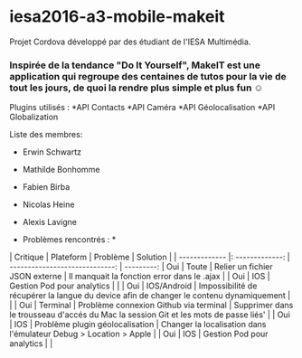 # iesa2016-a3-mobile-makeit
Projet Cordova développé par des étudiant de l'IESA Multimédia.

### Inspirée de la tendance "Do It Yourself", MakeIT est une application qui regroupe des centaines de tutos pour la vie de tout les jours, de quoi la rendre plus simple et plus fun ☺

Plugins utilisés :
*API Contacts
*API Caméra
*API Géolocalisation
*API Globalization

Liste des membres:

* Erwin Schwartz
* Mathilde Bonhomme
* Fabien Birba
* Nicolas Heine
* Alexis Lavigne

* Problèmes rencontrés : *

| Critique      |     Plateform   |   Problème                     |  Solution |
| ------------- |: -------------: | -----------------------------: |  ---------:
| Oui           |       Toute     | Relier un fichier JSON externe |     Il manquait la fonction error dans le .ajax |
| Oui           |        IOS      | Gestion Pod pour analytics     |      |
| Oui           |  IOS/Android    | Impossibilité de récupérer la langue du device afin de changer le contenu dynamiquement |      |
| Oui           |     Terminal    | Problème connexion Github via terminal |     Supprimer dans le trousseau d'accés du Mac la session Git et les mots de passe liés' |
| Oui           |      IOS        | Problème plugin géolocalisation |     Changer la localisation dans l'émulateur Debug > Location > Apple |
| Oui           |        IOS      | Gestion Pod pour analytics |      |
